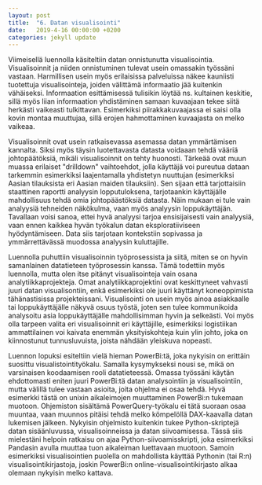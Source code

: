 ```yaml
---
layout: post
title:  "6. Datan visualisointi"
date:   2019-4-16 00:00:00 +0200
categories: jekyll update
---
```

Viimeisellä luennolla käsiteltiin datan onnistunutta visualisointia. Visualisoinnit ja niiden onnistuminen tulevat usein omassakin työssäni vastaan. Harmillisen usein myös erilaisissa palveluissa näkee kauniisti tuotettuja visualisointeja, joiden välittämä informaatio jää kuitenkin vähäiseksi. Informaation esittämisessä tulisikin löytää ns. kultainen keskitie, sillä myös liian informaation yhdistäminen samaan kuvaajaan tekee siitä herkästi vaikeasti tulkittavan. Esimerkiksi piirakkakuvaajassa ei saisi olla kovin montaa muuttujaa, sillä erojen hahmottaminen kuvaajasta on melko vaikeaa.

Visualisoinnit ovat usein ratkaisevassa asemassa datan ymmärtämisen kannalta. Siksi myös täysin luotettavasta datasta voidaaan tehdä vääriä johtopäätöksiä, mikäli visualisoinnit on tehty huonosti. Tärkeää ovat muun muassa erilaiset "drilldown" vaihtoehdot, jolla käyttäjä voi pureutua dataan tarkemmin esimerkiksi laajentamalla yhdistetyn nuuttujan (esimerkiksi Aasian tilauksista eri Aasian maiden tilauksiin). Sen sijaan että tarjottaisiin staattinen raportti analyysin lopputuloksena, tarjotaankin käyttäjälle mahdollisuus tehdä omia johtopäästöksiä datasta. Näin mukaan ei tule vain analyysiä tehneiden näkökulma, vaan myös analyysin loppukäyttäjän. Tavallaan voisi sanoa, ettei hyvä analyysi tarjoa ensisijaisesti vain analyysiä, vaan ennen kaikkea hyvän työkalun datan eksploratiiviseen hyödyntämiseen. Data siis tarjotaan kontekstiin sopivassa ja ymmärrettävässä muodossa analyysin kuluttajille.

Luennolla puhuttiin visualisoinnin työprosessista ja siitä, miten se on hyvin samanlainen datatieteen työprosessin kanssa. Tämä todettiin myös luennolla, mutta olen itse pitänyt visualisointeja vain osana analytiikkaprojekteja. Omat analytiikkaprojektini ovat keskittyneet vahvasti juuri datan visualisontiin, enkä esimerkiksi ole juuri käyttänyt koneoppimista tähänastisissa projekteissani. Visualisointi on usein myös ainoa asiakkaalle tai loppukäyttäjälle näkyvä osuus työstä, joten sen tulee kommunikoida analysoitu asia loppukäyttäjälle mahdollisimman hyvin ja selkeästi. Voi myös olla tarpeen valita eri visualisoinnit eri käyttäjille, esimerkiksi logistiikan ammattilainen voi kaivata enemmän yksityiskohteja kuin ylin johto, joka on kiinnostunut tunnusluvuista, joista nähdään yleiskuva nopeasti.

Luennon lopuksi esiteltiin vielä hieman PowerBi:tä, joka nykyisin on erittäin suosittu visualistointityökalu. Samalla kysymykseksi nousi se, mikä on varsinaisen koodaamisen rooli datatieteessä.  Omassa työssäni käytän ehdottomasti eniten juuri PowerBi:tä datan analysointiin ja visualisointiin, mutta välillä tulee vastaan asioita, joita ohjelma ei osaa tehdä. Hyvä esimerkki tästä on unixin aikaleimojen muuttaminen PowerBi:n tukemaan muotoon. Ohjemiston sisältämä PowerQuery-työkalu ei tätä suoraan osaa muuntaa, vaan muunnos pitäisi tehdä melko kömpelöllä DAX-kaavalla datan lukemisen jälkeen. Nykyisin ohjelmisto kuitenkin tukee Python-skriptejä datan sisäänluvussa, visualisoinneissa ja datan siivoamisessa. Tässä siis mielestäni helpoin ratkaisu on ajaa Python-siivoamisskripti, joka esimerkiksi Pandasin avulla muuttaa tuon aikaleiman luettavaan muotoon. Samoin esimerkiksi visualisointien puolella on mahdollista käyttää Pythonin (tai R:n) visualisointikirjastoja, joskin PowerBi:n online-visualisointikirjasto alkaa olemaan nykyisin melko kattava.